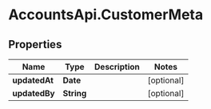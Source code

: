 # AccountsApi.CustomerMeta

## Properties
Name | Type | Description | Notes
------------ | ------------- | ------------- | -------------
**updatedAt** | **Date** |  | [optional] 
**updatedBy** | **String** |  | [optional] 
